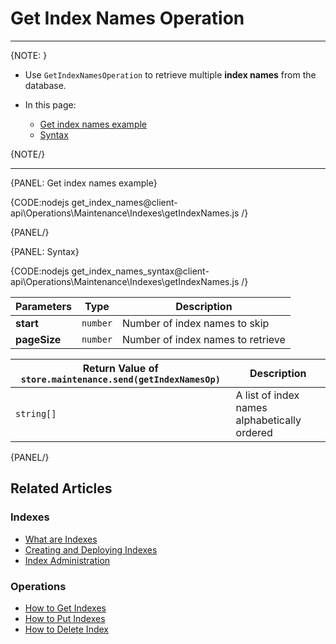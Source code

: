# Get Index Names Operation

---

{NOTE: }

* Use `GetIndexNamesOperation` to retrieve multiple **index names** from the database.

* In this page:
    * [Get index names example](../../../../client-api/operations/maintenance/indexes/get-index-names#get-index-names-example)
    * [Syntax](../../../../client-api/operations/maintenance/indexes/get-index-names#syntax)

{NOTE/}

---

{PANEL: Get index names example}

{CODE:nodejs get_index_names@client-api\Operations\Maintenance\Indexes\getIndexNames.js /}

{PANEL/}

{PANEL: Syntax}

{CODE:nodejs get_index_names_syntax@client-api\Operations\Maintenance\Indexes\getIndexNames.js /}

| Parameters | Type | Description |
| - |- | - |
| **start** | `number` | Number of index names to skip |
| **pageSize** | `number` | Number of index names to retrieve |

| Return Value of `store.maintenance.send(getIndexNamesOp)` | Description |
| - | - |
| `string[]` | A list of index names alphabetically ordered |

{PANEL/}

## Related Articles

### Indexes

- [What are Indexes](../../../../indexes/what-are-indexes)
- [Creating and Deploying Indexes](../../../../indexes/creating-and-deploying)
- [Index Administration](../../../../indexes/index-administration)

### Operations

- [How to Get Indexes](../../../../client-api/operations/maintenance/indexes/get-indexes)
- [How to Put Indexes](../../../../client-api/operations/maintenance/indexes/put-indexes)
- [How to Delete Index](../../../../client-api/operations/maintenance/indexes/delete-index)
